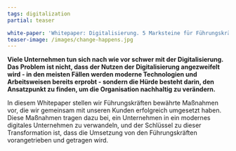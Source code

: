 ```yaml
---
tags: digitalization
partial: teaser

white-paper: 'Whitepaper: Digitalisierung. 5 Marksteine für Führungskräfte'
teaser-image: /images/change-happens.jpg
---
```


**Viele Unternehmen tun sich nach wie vor schwer mit der Digitalisierung. Das Problem ist nicht, dass der Nutzen der Digitalisierung angezweifelt wird - in den meisten Fällen werden moderne Technologien und Arbeitsweisen bereits erprobt - sondern die Hürde besteht darin, den Ansatzpunkt zu finden, um die Organisation nachhaltig zu verändern.**
 

In diesem Whitepaper stellen wir Führungskräften bewährte Maßnahmen vor, die wir gemeinsam mit unseren Kunden erfolgreich umgesetzt haben. Diese Maßnahmen tragen dazu bei, ein Unternehmen in ein modernes digitales Unternehmen zu verwandeln, und der Schlüssel zu dieser Transformation ist, dass die Umsetzung von den Führungskräften vorangetrieben und getragen wird.
